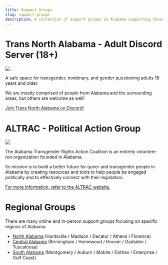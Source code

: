 ```yaml
---
title: Support Groups
slug: support-groups
description: A collection of support groups in Alabama supporting those in the transgender umbrella.
---
```


# Trans North Alabama - Adult Discord Server (18+)

[<img src="/extra_static/tna-logo.png" class="header-image" />][tna-discord-logo]

A safe space for transgender, nonbinary, and gender questioning adults 18 years and older.

We are mostly comprised of people from Alabama and the surrounding areas, but others are welcome as well!

[Join Trans North Alabama on Discord!][tna-discord-invite]

# ALTRAC - Political Action Group

[<img src="/extra_static/altrac-logo.png" class="header-image" />][altrac-logo]

The Alabama Transgender Rights Action Coalition is an entirely volunteer-run organization founded in Alabama.

Its mission is to build a better future for queer and transgender people in Alabama by creating resources and
tools to help people be engaged politically and to effectively connect with their legislators.

[For more information, refer to the ALTRAC website.][altrac-website]

# Regional Groups

There are many online and in-person support groups focusing on specific regions of Alabama.

- [North Alabama][group-north] (Huntsville / Madison / Decatur / Athens / Florence)
- [Central Alabama][group-central] (Birmingham / Homewood / Hoover / Gadsden / Tuscaloosa)
- [South Alabama][group-south] (Montgomery / Auburn / Mobile / Dothan / Enterprise / Gulf Coast)

[tna-discord-logo]: https://discord.gg/3a9uxjwvbd "The Trans North Alabama logo, a rocket in the colors of the trans flag"
[tna-discord-invite]: https://discord.gg/3a9uxjwvbd "Discord Invite to the Trans North Alabama Discord server"
[altrac-logo]: https://altrac.works/ "ALTRAC's logo/banner, the borders of Alabama with the cross in the colors of the trans flag"
[altrac-website]: https://altrac.works/ "ALTRAC's website"
[group-north]: /pages/groups-north.html "North Alabama specific support groups"
[group-central]: /pages/groups-central.html "Central Alabama specific support groups"
[group-south]: /pages/groups-south.html "South Alabama specific support groups"
